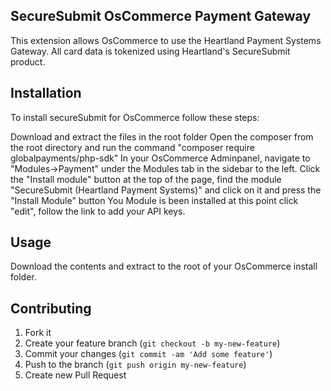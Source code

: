 ## SecureSubmit OsCommerce Payment Gateway

This extension allows OsCommerce to use the Heartland Payment Systems Gateway. All card data is tokenized using Heartland's SecureSubmit product.

## Installation

To install secureSubmit for OsCommerce follow these steps:

Download and extract the files in the root folder
Open the composer from the root directory and run the command "composer require globalpayments/php-sdk" 
In your OsCommerce Adminpanel, navigate to "Modules->Payment" under the Modules tab in the sidebar to the left.
Click the "Install module" button at the top of the page, find the module "SecureSubmit (Heartland Payment Systems)" and click on it and press the "Install Module" button
You Module is been installed at this point click "edit", follow the link to add your API keys.
	
## Usage
Download the contents and extract to the root of your OsCommerce install folder.

## Contributing

1. Fork it
2. Create your feature branch (`git checkout -b my-new-feature`)
3. Commit your changes (`git commit -am 'Add some feature'`)
4. Push to the branch (`git push origin my-new-feature`)
5. Create new Pull Request